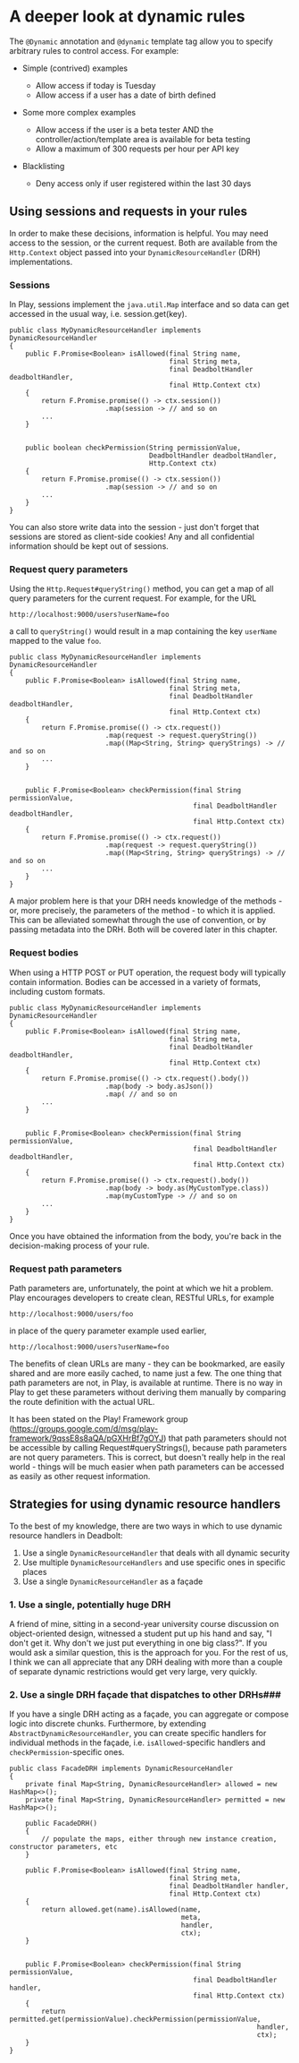 # A deeper look at dynamic rules

The `@Dynamic` annotation and `@dynamic` template tag allow you to specify arbitrary rules to control access.  For example:

* Simple (contrived) examples
    * Allow access if today is Tuesday
    * Allow access if a user has a date of birth defined

* Some more complex examples
    * Allow access if the user is a beta tester AND the controller/action/template area is available for beta testing
    * Allow a maximum of 300 requests per hour per API key

* Blacklisting
    * Deny access only if user registered within the last 30 days

## Using sessions and requests in your rules

In order to make these decisions, information is helpful.  You may need access to the session, or the current request.  Both are available from the `Http.Context` object passed into your `DynamicResourceHandler` (DRH) implementations.

### Sessions
In Play, sessions implement the `java.util.Map` interface and so data can get accessed in the usual way, i.e. session.get(key).

    public class MyDynamicResourceHandler implements DynamicResourceHandler
    {
        public F.Promise<Boolean> isAllowed(final String name,
                                            final String meta,
                                            final DeadboltHandler deadboltHandler,
                                            final Http.Context ctx)
        {
		    return F.Promise.promise(() -> ctx.session())
		                    .map(session -> // and so on
		    ...
	    }
								 

        public boolean checkPermission(String permissionValue,
                                       DeadboltHandler deadboltHandler,
                                       Http.Context ctx)
        {
		    return F.Promise.promise(() -> ctx.session())
		                    .map(session -> // and so on
		    ...
        }
    }
	
You can also store write data into the session - just don't forget that sessions are stored as client-side cookies!  Any and all confidential information should be kept out of sessions.

### Request query parameters
Using the `Http.Request#queryString()` method, you can get a map of all query parameters for the current request.  For example, for the URL

    http://localhost:9000/users?userName=foo

a call to `queryString()` would result in a map containing the key `userName` mapped to the value `foo`.

    public class MyDynamicResourceHandler implements DynamicResourceHandler
    {
        public F.Promise<Boolean> isAllowed(final String name,
                                            final String meta,
                                            final DeadboltHandler deadboltHandler,
                                            final Http.Context ctx)
        {
		    return F.Promise.promise(() -> ctx.request())
		                    .map(request -> request.queryString())
		                    .map((Map<String, String> queryStrings) -> // and so on
			...
	    }
								 

        public F.Promise<Boolean> checkPermission(final String permissionValue,
                                                  final DeadboltHandler deadboltHandler,
                                                  final Http.Context ctx)
        {
		    return F.Promise.promise(() -> ctx.request())
		                    .map(request -> request.queryString())
		                    .map((Map<String, String> queryStrings) -> // and so on
			...
        }
    }

A major problem here is that your DRH needs knowledge of the methods - or, more precisely, the parameters of the method - to which it is applied.  This can be alleviated somewhat through the use of convention, or by passing metadata into the DRH.  Both will be covered later in this chapter.
	
### Request bodies
When using a HTTP POST or PUT operation, the request body will typically contain information.  Bodies can be accessed in a variety of formats, including custom formats.

    public class MyDynamicResourceHandler implements DynamicResourceHandler
    {
        public F.Promise<Boolean> isAllowed(final String name,
                                            final String meta,
                                            final DeadboltHandler deadboltHandler,
                                            final Http.Context ctx)
        {
            return F.Promise.promise(() -> ctx.request().body())
                            .map(body -> body.asJson())
                            .map( // and so on
			...
	    }
								 

        public F.Promise<Boolean> checkPermission(final String permissionValue,
                                                  final DeadboltHandler deadboltHandler,
                                                  final Http.Context ctx)
        {
            return F.Promise.promise(() -> ctx.request().body())
                            .map(body -> body.as(MyCustomType.class))
                            .map(myCustomType -> // and so on
			...
        }
    }

Once you have obtained the information from the body, you're back in the decision-making process of your rule.

###  Request path parameters

Path parameters are, unfortunately, the point at which we hit a problem.  Play encourages developers to create clean, RESTful URLs, for example

    http://localhost:9000/users/foo
	
in place of the query parameter example used earlier,

    http://localhost:9000/users?userName=foo
	
The benefits of clean URLs are many - they can be bookmarked, are easily shared and are more easily cached, to name just a few.  The one thing that path parameters are not, in Play, is available at runtime.  There is no way in Play to get these parameters without deriving them manually by comparing the route definition with the actual URL.

It has been stated on the Play! Framework group (<https://groups.google.com/d/msg/play-framework/9qssE8s8aQA/pGXHrBf7gOYJ>) that path parameters should not be accessible by calling Request#queryStrings(), because path parameters are not query parameters.  This is correct, but doesn't really help in the real world - things will be much easier when path parameters can be accessed as easily as other request information.

## Strategies for using dynamic resource handlers
To the best of my knowledge, there are two ways in which to use dynamic resource handlers in Deadbolt:

1. Use a single `DynamicResourceHandler` that deals with all dynamic security
2. Use multiple `DynamicResourceHandlers` and use specific ones in specific places
3. Use a single `DynamicResourceHandler` as a façade

### 1. Use a single, potentially huge DRH
A friend of mine, sitting in a second-year university course discussion on object-oriented design, witnessed a student put up his hand and say, "I don't get it.  Why don't we just put everything in one big class?".  If you would ask a similar question, this is the approach for you.  For the rest of us, I think we can all appreciate that any DRH dealing with more than a couple of separate dynamic restrictions would get very large, very quickly.

### 2. Use a single DRH façade that dispatches to other DRHs###
If you have a single DRH acting as a façade, you can aggregate or compose logic into discrete chunks.  Furthermore, by extending `AbstractDynamicResourceHandler`, you can create specific handlers for individual methods in the façade, i.e. `isAllowed`-specific handlers and `checkPermission`-specific ones.

    public class FacadeDRH implements DynamicResourceHandler
    {
        private final Map<String, DynamicResourceHandler> allowed = new HashMap<>();
        private final Map<String, DynamicResourceHandler> permitted = new HashMap<>();

        public FacadeDRH()
        {
            // populate the maps, either through new instance creation, constructor parameters, etc
        }

        public F.Promise<Boolean> isAllowed(final String name,
                                            final String meta,
                                            final DeadboltHandler handler,
                                            final Http.Context ctx)
        {
            return allowed.get(name).isAllowed(name,
                                               meta,
                                               handler,
                                               ctx);
        }


        public F.Promise<Boolean> checkPermission(final String permissionValue,
                                                  final DeadboltHandler handler,
                                                  final Http.Context ctx)
        {
            return permitted.get(permissionValue).checkPermission(permissionValue,
                                                                  handler,
                                                                  ctx);
        }
    }